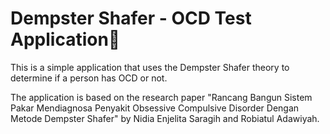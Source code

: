 # Dempster Shafer - OCD Test Application👋

This is a simple application that uses the Dempster Shafer theory to determine if a person has OCD or not.

The application is based on the research paper "Rancang Bangun Sistem Pakar Mendiagnosa Penyakit Obsessive Compulsive Disorder Dengan Metode Dempster Shafer" by Nidia Enjelita Saragih and Robiatul Adawiyah.
